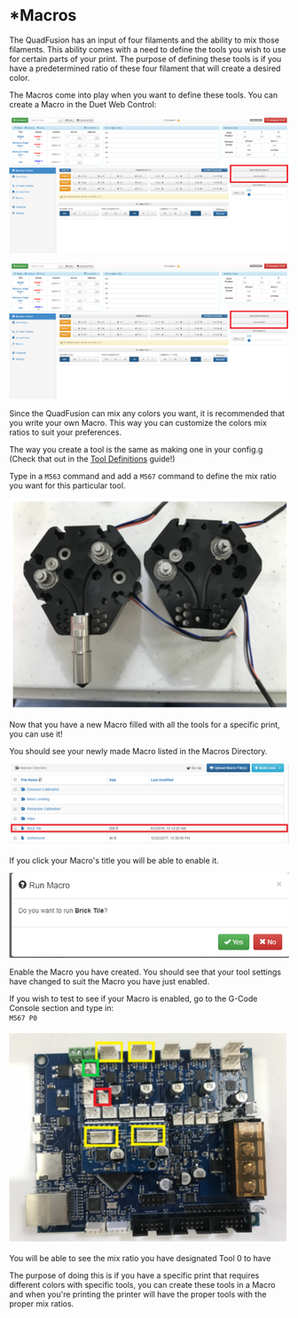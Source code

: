 # \*Macros

The QuadFusion has an input of four filaments and the ability to mix those filaments. This ability comes with a need to define the tools you wish to use for certain parts of your print. The purpose of defining these tools is if you have a predetermined ratio of these four filament that will create a desired color. 

The Macros come into play when you want to define these tools. You can create a Macro in the Duet Web Control:  


![](../.gitbook/assets/image%20%2814%29.png)

![](../.gitbook/assets/image%20%2812%29.png)

Since the QuadFusion can mix any colors you want, it is recommended that you write your own Macro. This way you can customize the colors mix ratios to suit your preferences. 

The way you create a tool is the same as making one in your config.g \(Check that out in the [Tool Definitions](../printing-guides/tool-definitions.md) guide!\)

Type in a `M563` command and add a `M567` command to define the mix ratio you want for this particular tool.

![This example is of a Brick Tile ](../.gitbook/assets/image%20%2858%29.png)

Now that you have a new Macro filled with all the tools for a specific print, you can use it! 

You should see your newly made Macro listed in the Macros Directory. 

![](../.gitbook/assets/image%20%2864%29.png)

If you click your Macro's title you will be able to enable it.

![](../.gitbook/assets/image%20%2826%29.png)

Enable the Macro you have created. You should see that your tool settings have changed to suit the Macro you have just enabled. 

If you wish to test to see if your Macro is enabled, go to the G-Code Console section and type in:  
`M567 P0`

![](../.gitbook/assets/image%20%2848%29.png)

You will be able to see the mix ratio you have designated Tool 0 to have

The purpose of doing this is if you have a specific print that requires different colors with specific tools, you can create these tools in a Macro and when you're printing the printer will have the proper tools with the proper mix ratios. 

